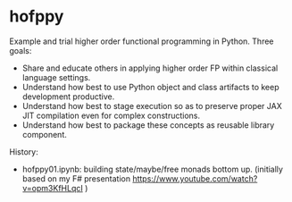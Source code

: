 # hofppy

Example and trial higher order functional programming in Python.
Three goals:
* Share and educate others in applying higher order FP within classical language settings.
* Understand how best to use Python object and class artifacts to keep development productive.
* Understand how best to stage execution so as to preserve proper JAX JIT compilation even for complex constructions.
* Understand how best to package these concepts as reusable library component.

History:
* hofppy01.ipynb: building state/maybe/free monads bottom up. (initially based on my F# presentation https://www.youtube.com/watch?v=opm3KfHLqcI )

